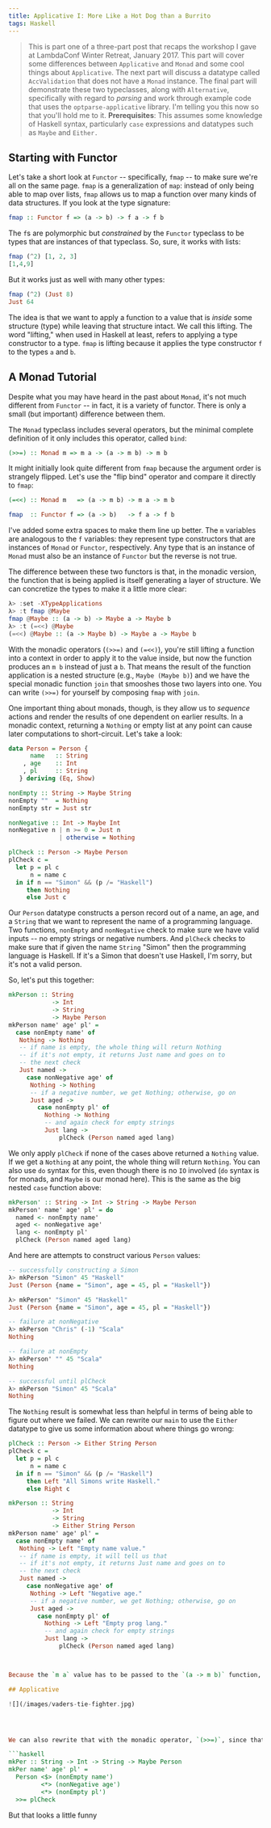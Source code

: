 ```yaml
---
title: Applicative I: More Like a Hot Dog than a Burrito
tags: Haskell
---
```


> This is part one of a three-part post that recaps the workshop I gave at LambdaConf Winter Retreat, January 2017. This part will cover some differences between `Applicative` and `Monad` and some cool things about `Applicative`. The next part will discuss a datatype called `AccValidation` that does not have a `Monad` instance. The final part will demonstrate these two typeclasses, along with `Alternative`, specifically with regard to *parsing* and work through example code that uses the `optparse-applicative` library. I'm telling you this now so that you'll hold me to it. **Prerequisites**: This assumes some knowledge of Haskell syntax, particularly `case` expressions and datatypes such as `Maybe` and `Either.`

## Starting with Functor

Let's take a short look at `Functor` -- specifically, `fmap` -- to make sure we're all on the same page. `fmap` is a generalization of `map`: instead of only being able to map over lists, `fmap` allows us to map a function over many kinds of data structures. If you look at the type signature:

```haskell
fmap :: Functor f => (a -> b) -> f a -> f b
```
The `f`s are polymorphic but *constrained* by the `Functor` typeclass to be types that are instances of that typeclass.  So, sure, it works with lists:

```haskell
fmap (^2) [1, 2, 3]
[1,4,9]
```
But it works just as well with many other types:

```haskell
fmap (^2) (Just 8)
Just 64
```
The idea is that we want to apply a function to a value that is *inside* some structure (type) while leaving that structure intact. We call this lifting. The word "lifting," when used in Haskell at least, refers to applying a type constructor to a type. `fmap` is lifting because it applies the type constructor `f` to the types `a` and `b`. 

## A Monad Tutorial

Despite what you may have heard in the past about `Monad`, it's not much different from `Functor` -- in fact, it is a variety of functor. There is only a small (but important) difference between them. 

The `Monad` typeclass includes several operators, but the minimal complete definition of it only includes this operator, called `bind`:

```haskell
(>>=) :: Monad m => m a -> (a -> m b) -> m b
```
It might initially look quite different from `fmap` because the argument order is strangely flipped. Let's use the "flip bind" operator and compare it directly to `fmap`:

```haskell
(=<<) :: Monad m   => (a -> m b) -> m a -> m b

fmap  :: Functor f => (a -> b)   -> f a -> f b
```
I've added some extra spaces to make them line up better. The `m` variables are analogous to the `f` variables: they represent type constructors that are instances of `Monad` or `Functor`, respectively. Any type that is an instance of `Monad` must also be an instance of `Functor` but the reverse is not true. 

The difference between these two functors is that, in the monadic version, the function that is being applied is itself generating a layer of structure. We can concretize the types to make it a little more clear:

```haskell
λ> :set -XTypeApplications
λ> :t fmap @Maybe
fmap @Maybe :: (a -> b) -> Maybe a -> Maybe b
λ> :t (=<<) @Maybe
(=<<) @Maybe :: (a -> Maybe b) -> Maybe a -> Maybe b
```
With the monadic operators (`(>>=)` and `(=<<)`), you're still lifting a function into a context in order to apply it to the value inside, but now the function produces an `m b` instead of just a `b`. That means the result of the function application is a nested structure (e.g., `Maybe (Maybe b)`) and we have the special monadic function `join` that smooshes those two layers into one. You can write `(>>=)` for yourself by composing `fmap` with `join`. 

One important thing about monads, though, is they allow us to *sequence* actions and render the results of one dependent on earlier results. In a monadic context, returning a `Nothing` or empty list at any point can cause later computations to short-circuit. Let's take a look:

```haskell
data Person = Person {
      name   :: String
    , age    :: Int
    , pl     :: String
   } deriving (Eq, Show)

nonEmpty :: String -> Maybe String
nonEmpty ""  = Nothing
nonEmpty str = Just str

nonNegative :: Int -> Maybe Int
nonNegative n | n >= 0 = Just n
              | otherwise = Nothing

plCheck :: Person -> Maybe Person
plCheck c =
  let p = pl c
      n = name c
  in if n == "Simon" && (p /= "Haskell")
     then Nothing
     else Just c
```
Our `Person` datatype constructs a person record out of a name, an age, and a `String` that we want to represent the name of a programming language. Two functions, `nonEmpty` and `nonNegative` check to make sure we have valid inputs -- no empty strings or negative numbers. And `plCheck` checks to make sure that if given the name `String` "Simon" then the programming language is Haskell. If it's a Simon that doesn't use Haskell, I'm sorry, but it's not a valid person. 

So, let's put this together:

```haskell
mkPerson :: String
            -> Int
            -> String
            -> Maybe Person
mkPerson name' age' pl' =
  case nonEmpty name' of
   Nothing -> Nothing
   -- if name is empty, the whole thing will return Nothing
   -- if it's not empty, it returns Just name and goes on to
   -- the next check
   Just named ->
     case nonNegative age' of
      Nothing -> Nothing
      -- if a negative number, we get Nothing; otherwise, go on
      Just aged ->
        case nonEmpty pl' of
          Nothing -> Nothing
          -- and again check for empty strings
          Just lang ->
              plCheck (Person named aged lang)
```
We only apply `plCheck` if none of the cases above returned a `Nothing` value. If we get a `Nothing` at any point, the whole thing will return `Nothing`. You can also use `do` syntax for this, even though there is no `IO` involved (`do` syntax is for monads, and `Maybe` is our monad here). This is the same as the big nested `case` function above: 

```haskell
mkPerson' :: String -> Int -> String -> Maybe Person
mkPerson' name' age' pl' = do
  named <- nonEmpty name'
  aged <- nonNegative age'
  lang <- nonEmpty pl'
  plCheck (Person named aged lang)
```
And here are attempts to construct various `Person` values:

```haskell
-- successfully constructing a Simon
λ> mkPerson "Simon" 45 "Haskell"
Just (Person {name = "Simon", age = 45, pl = "Haskell"})

λ> mkPerson' "Simon" 45 "Haskell"
Just (Person {name = "Simon", age = 45, pl = "Haskell"})

-- failure at nonNegative
λ> mkPerson "Chris" (-1) "Scala"
Nothing

-- failure at nonEmpty
λ> mkPerson' "" 45 "Scala"
Nothing

-- successful until plCheck
λ> mkPerson "Simon" 45 "Scala"
Nothing
```
The `Nothing` result is somewhat less than helpful in terms of being able to figure out where we failed. We can rewrite our `main` to use the `Either` datatype to give us some information about where things go wrong:

```haskell
plCheck :: Person -> Either String Person
plCheck c =
  let p = pl c
      n = name c
  in if n == "Simon" && (p /= "Haskell")
     then Left "All Simons write Haskell."
     else Right c

mkPerson :: String
            -> Int
            -> String
            -> Either String Person
mkPerson name' age' pl' =
  case nonEmpty name' of
   Nothing -> Left "Empty name value."
   -- if name is empty, it will tell us that
   -- if it's not empty, it returns Just name and goes on to
   -- the next check
   Just named ->
     case nonNegative age' of
      Nothing -> Left "Negative age."
      -- if a negative number, we get Nothing; otherwise, go on
      Just aged ->
        case nonEmpty pl' of
          Nothing -> Left "Empty prog lang."
          -- and again check for empty strings
          Just lang ->
              plCheck (Person named aged lang)



Because the `m a` value has to be passed to the `(a -> m b)` function, if there's ever a `Nothing` value, there is no `a` value to get passed to the function. `Monad` is a kind of fancy function composition, so when one function application results in a value that we can't apply a function to, the whole thing just ends. Sometimes, such as when the monad in question is `IO`, what we're really talking about is chaining together a sequence of *actions*; with pure functions, it often doesn't matter what order we execute them in, but with `IO` actions it often does. Monads are structured to respect that sequencing. But the neat thing is that underneath it all, we're still talking about nested lambdas -- but that's probably going to get saved for a later post.

## Applicative

![](/images/vaders-tie-fighter.jpg)




We can also rewrite that with the monadic operator, `(>>=)`, since that's what `do` syntax desugars to:

```haskell
mkPer :: String -> Int -> String -> Maybe Person
mkPer name' age' pl' = 
  Person <$> (nonEmpty name') 
         <*> (nonNegative age') 
         <*> (nonEmpty pl') 
  >>= plCheck
```
But that looks a little funny 





